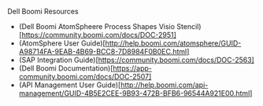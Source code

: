 
Dell Boomi Resources
* (Dell Boomi AtomSpheere Process Shapes Visio Stencil)[https://community.boomi.com/docs/DOC-2951]
* (AtomSphere User Guide)[http://help.boomi.com/atomsphere/GUID-A98714FA-9EAB-4B69-BCC8-7D8984F0B0EC.html]
* (SAP Integration Guide)[https://community.boomi.com/docs/DOC-2563]
* (Dell Boomi Documentation)[https://app-community.boomi.com/docs/DOC-2507]
* (API Management User Guide)[http://help.boomi.com/api-management/GUID-4B5E2CEE-9B93-472B-BFB6-96544A921E00.html]




